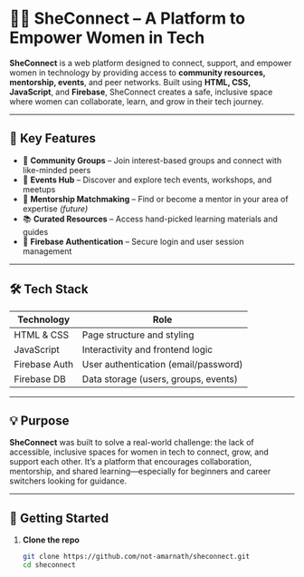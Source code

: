 # 👩‍💻 SheConnect – A Platform to Empower Women in Tech

**SheConnect** is a web platform designed to connect, support, and empower women in technology by providing access to **community resources, mentorship, events**, and peer networks. Built using **HTML, CSS, JavaScript**, and **Firebase**, SheConnect creates a safe, inclusive space where women can collaborate, learn, and grow in their tech journey.

---

## 🌟 Key Features

- 👭 **Community Groups** – Join interest-based groups and connect with like-minded peers  
- 📅 **Events Hub** – Discover and explore tech events, workshops, and meetups  
- 🤝 **Mentorship Matchmaking** – Find or become a mentor in your area of expertise *(future)*  
- 📚 **Curated Resources** – Access hand-picked learning materials and guides  
- 🔐 **Firebase Authentication** – Secure login and user session management

---

## 🛠 Tech Stack

| Technology    | Role                                 |
|---------------|--------------------------------------|
| HTML & CSS    | Page structure and styling           |
| JavaScript    | Interactivity and frontend logic     |
| Firebase Auth | User authentication (email/password) |
| Firebase DB   | Data storage (users, groups, events) |

---

## 💡 Purpose

**SheConnect** was built to solve a real-world challenge: the lack of accessible, inclusive spaces for women in tech to connect, grow, and support each other. It’s a platform that encourages collaboration, mentorship, and shared learning—especially for beginners and career switchers looking for guidance.

---

## 🚀 Getting Started

1. **Clone the repo**
   ```bash
   git clone https://github.com/not-amarnath/sheconnect.git
   cd sheconnect
